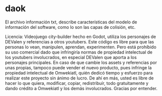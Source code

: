 # daok

El archivo información txt, describe características del modelo de información del software, como lo son las capas de colisión, etc.

Licencia:
Videojuego city-builder hecho en Godot, utiliza los personajes de DEValen y referencias a otros youtubers. Este código es libre para que las personas lo vean, manipulen, aprendan, experimenten. Pero está prohíbido su uso comercial dado que infringiría normas de propiedad intelectual de los youtubers involucrados, en especial DEValen que aporta a los personajes principales. En caso de que cambie los assets y referencias por unas propias, tampoco puede vender el nuevo producto, pues infringe la propiedad intelectual de Omwekiatl, quién dedicó tiempo y esfuerzo para realizar este proyecto sin ánimo de lucro. De ahí en más, usted es libre de hacer lo que quiera, modificar, copiar, redistribuír, todo gratuitamente y dando crédito a Omwekiatl y los demás involucrados. Gracias por entender.
